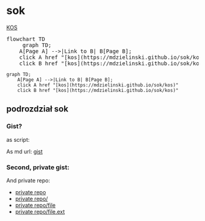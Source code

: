 <script type="module">
	import mermaid from 'https://cdn.jsdelivr.net/npm/mermaid@10/dist/mermaid.esm.min.mjs';
	mermaid.initialize({
		startOnLoad: true,
		theme: 'dark'
	});
</script>
# sok


[KOS](https://mdzielinski.github.io/sok/kos)

<pre class="mermaid">
flowchart TD
     graph TD;
    A[Page A] -->|Link to B| B[Page B];
    click A href "[kos](https://mdzielinski.github.io/sok/kos)"
    click B href "[kos](https://mdzielinski.github.io/sok/kos)"
</pre>

```mermaid
graph TD;
    A[Page A] -->|Link to B| B[Page B];
    click A href "[kos](https://mdzielinski.github.io/sok/kos)"
    click B href "[kos](https://mdzielinski.github.io/sok/kos)"
```


## podrozdział sok


### Gist?
as script:

<script src="https://gist.github.com/mdzielinski/5f7f608b7cab3ecee3e521d9efb8d3cf.js"></script>

As md url:
[gist](https://gist.github.com/mdzielinski/5f7f608b7cab3ecee3e521d9efb8d3cf.js)


### Second, private gist:
<script src="https://gist.github.com/mdzielinski/c79955e3b0fc845984fcbff3045cc328.js"></script>


And private repo:
- [private repo](https://github.com/mdzielinski/private)
- [private repo/](https://github.com/mdzielinski/private/)
- [private repo/file](https://github.com/mdzielinski/private/README)
- [private repo/file.ext](https://github.com/mdzielinski/private/README.md)
